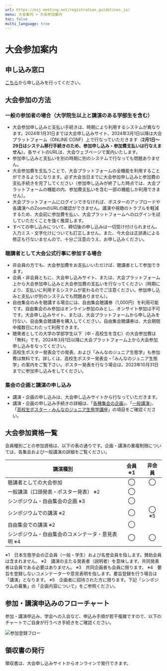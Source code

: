 ```yaml
---
url: https://esj-meeting.net/registration_guidelines_ja/
menu: 大会案内 > 大会参加案内
toc: false
multi_language: true
---
```


# 大会参加案内

## 申し込み窓口

[こちら](registration_ja)から申し込みを行ってください。

## 大会参加の方法

### 一般の参加者の場合（大学院生以上と講演のある学部生を含む）

* 大会参加申し込みと支払い手続きは、時期により利用するシステムが異なります。2024年1月31日までは大会申し込みサイト、2024年3月1日以降は大会プラットフォーム（ONLINE CONF）上で行なっていただきます（**2月1日〜29日はシステム移行手続きのため、参加申し込み・参加費支払いは行なえません**）。各サイトのURLは、大会ウェブページで案内いたします。
* 参加申し込みと支払いを別の時期に別のシステムで行なっても問題ありません。
* 大会参加費を支払うことで、大会プラットフォームの全機能を利用することができるようになります。必ず大会当日までに大会参加申し込みと参加費の支払手続きを完了してください（参加申し込みが終了した時点では、大会プラットフォームの機能の内、参加費支払いを含む一部の機能しか利用できません）。
* 大会プラットフォームにログインできなければ、ポスターのアップロードや各講演へのZoomのURLの確認ができません。講演や視聴のトラブルを軽減するため、大会前に参加費を払い、大会プラットフォームへのログインを試していただくことを強く推奨します。
* すべての申し込みについて、締切後の申し込みは一切受け付けられません。入力ミス・文字化けについても訂正しません。また、今大会は正誤表による修正も行ないませんので、十分ご注意のうえ、お申し込みください。

### 聴講者として大会公式行事に参加する場合

* 非会員の方でも、大会参加費をお支払いいただけば、聴講者として参加できます。
* 会員・非会員ともに、大会申し込みサイト、または、大会プラットフォーム上から大会参加申し込みと大会参加費の支払いを行なってください（時期により、支払いに利用するシステムが変わるのでご注意ください。参加申し込みと支払いが別のシステムでも問題ありません）。
* 自由集会のみを聴講する場合には、自由集会聴講券（1,000円）を利用可能です。自由集会のみ参加はオンライン参加のみとし、オンサイト参加は不可です。大会申し込みサイト、または、大会プラットフォームから申し込みを行ない、自由集会聴講券を購入してください。自由集会聴講券は、大会期間中複数日にわたって利用できます。
* 聴衆者としての大学の学部学生以下（中・高校生を含む）の大会参加費は「無料」です。2024年3月1日以降に大会プラットフォーム上から大会参加申し込みをなってください。
* 高校生ポスター発表会での発表、および「みんなのジュニア生態学」も参加費は無料です。詳しくは、高校生ポスター発表会・「みんなのジュニア生態学」の案内をご覧下さい。ポスター発表を行なう場合は、2023年10月31日までに参加申し込みをしてください。

### 集会の企画と講演の申し込み

* 講演・企画の申し込みは、大会申し込みサイトから行なっていただきます。
* 講演・企画の申し込み手続きの詳細は、「[各種集会の企画](session_proposal_guidelines_ja)」、「[一般講演](oral_and_poster_sessions_ja)」、「[高校生ポスター・みんなのジュニア生態学講座](high_school_student)」の項目をご確認ください。

## 大会参加資格一覧

会員種別ごとの参加資格は、以下の表の通りです。企画・講演の重複制限については、各集会および一般講演の詳細をご覧ください。

| 講演種別                                           | 会員 ※1 | 非会員 |
| -------------------------------------------------- | :------: | :----: |
| 聴講者としての大会参加                             |    ◯    |   ◯   |
| 一般講演（口頭発表・ポスター発表） ※2             |    ◯    |        |
| シンポジウム・自由集会の企画 ※3                   |    ◯    |        |
| シンポジウムでの講演 ※2                           |    ◯    | ◯ ※5 |
| 自由集会での講演 ※2                               |    ◯    |        |
| シンポジウム・自由集会のコメンテータ・意見表明 ※4 |    ◯    |   ◯   |

※1　日本生態学会の正会員（一般・学生）および名誉会員を指します。賛助会員は含まれません。
※2　講演の主たる発表者（説明者）を意味します。共同発表者は会員である必要はありません。
※3　共同企画者も会員に限ります。
※4　要旨を登録しないコメンテーターや意見表明を指します。要旨登録を行う場合は「講演」となります。
※5　企画者に招待された方に限ります。下記「シンポジウムの募集」の「企画内容について」をご参照ください。

## 参加・講演申込みのフローチャート

参加・講演申込み、学会への入会など、申込み手順が若干複雑ですので、以下のチャートでご自身が行うべき手続きをご確認ください。

![参加登録フロー](https://esj-meeting.net/wp-content/uploads/2023/09/registration_flow_ja.png)

## 領収書の発行

領収書は、大会申し込みサイトからオンラインで発行できます。
